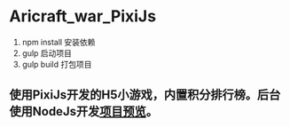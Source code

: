 # Aricraft_war_PixiJs
1. npm install 安装依赖
2. gulp 启动项目
3. gulp build 打包项目
## 使用PixiJs开发的H5小游戏，内置积分排行榜。后台使用NodeJs开发[项目预览](http://47.94.17.117/)。

